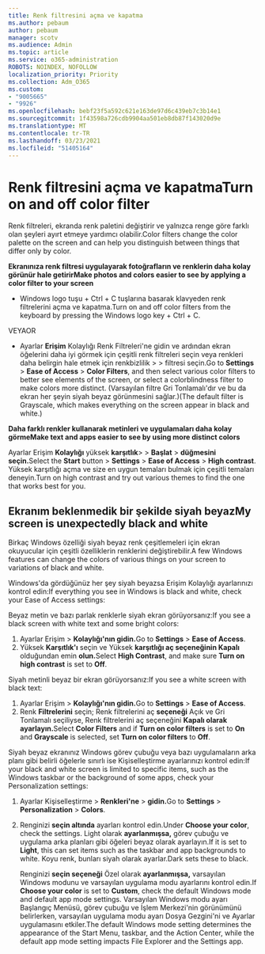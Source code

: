 ```yaml
---
title: Renk filtresini açma ve kapatma
ms.author: pebaum
author: pebaum
manager: scotv
ms.audience: Admin
ms.topic: article
ms.service: o365-administration
ROBOTS: NOINDEX, NOFOLLOW
localization_priority: Priority
ms.collection: Adm_O365
ms.custom:
- "9005665"
- "9926"
ms.openlocfilehash: bebf23f5a592c621e163de97d6c439eb7c3b14e1
ms.sourcegitcommit: 1f43598a726cdb9904aa501eb8db87f143020d9e
ms.translationtype: MT
ms.contentlocale: tr-TR
ms.lasthandoff: 03/23/2021
ms.locfileid: "51405164"
---
```

# <a name="turn-on-and-off-color-filter"></a><span data-ttu-id="39d1a-102">Renk filtresini açma ve kapatma</span><span class="sxs-lookup"><span data-stu-id="39d1a-102">Turn on and off color filter</span></span>

<span data-ttu-id="39d1a-103">Renk filtreleri, ekranda renk paletini değiştirir ve yalnızca renge göre farklı olan şeyleri ayırt etmeye yardımcı olabilir.</span><span class="sxs-lookup"><span data-stu-id="39d1a-103">Color filters change the color palette on the screen and can help you distinguish between things that differ only by color.</span></span>

<span data-ttu-id="39d1a-104">**Ekranınıza renk filtresi uygulayarak fotoğrafların ve renklerin daha kolay görünür hale getirir**</span><span class="sxs-lookup"><span data-stu-id="39d1a-104">**Make photos and colors easier to see by applying a color filter to your screen**</span></span>

- <span data-ttu-id="39d1a-105">Windows logo tuşu + Ctrl + C tuşlarına basarak klavyeden renk filtrelerini açma ve kapatma.</span><span class="sxs-lookup"><span data-stu-id="39d1a-105">Turn on and off color filters from the keyboard by pressing the Windows logo key + Ctrl + C.</span></span> 

<span data-ttu-id="39d1a-106">VEYA</span><span class="sxs-lookup"><span data-stu-id="39d1a-106">OR</span></span>

- <span data-ttu-id="39d1a-107">Ayarlar **Erişim** Kolaylığı Renk Filtreleri'ne gidin ve ardından ekran öğelerini daha iyi görmek için çeşitli renk filtreleri seçin veya renkleri daha belirgin hale etmek için renkbizlilik  >    >  filtresi seçin.</span><span class="sxs-lookup"><span data-stu-id="39d1a-107">Go to **Settings** > **Ease of Access** > **Color Filters**, and then select various color filters to better see elements of the screen, or select a colorblindness filter to make colors more distinct.</span></span>  <span data-ttu-id="39d1a-108">(Varsayılan filtre Gri Tonlamalı'dır ve bu da ekran her şeyin siyah beyaz görünmesini sağlar.)</span><span class="sxs-lookup"><span data-stu-id="39d1a-108">(The default filter is Grayscale, which makes everything on the screen appear in black and white.)</span></span>

<span data-ttu-id="39d1a-109">**Daha farklı renkler kullanarak metinleri ve uygulamaları daha kolay görme**</span><span class="sxs-lookup"><span data-stu-id="39d1a-109">**Make text and apps easier to see by using more distinct colors**</span></span>  

<span data-ttu-id="39d1a-110">Ayarlar Erişim **Kolaylığı** yüksek **karşıtlık**>  >  **Başlat**  >  **düğmesini seçin.**</span><span class="sxs-lookup"><span data-stu-id="39d1a-110">Select the **Start** button > **Settings** > **Ease of Access** > **High contrast**.</span></span> <span data-ttu-id="39d1a-111">Yüksek karşıtlığı açma ve size en uygun temaları bulmak için çeşitli temaları deneyin.</span><span class="sxs-lookup"><span data-stu-id="39d1a-111">Turn on high contrast and try out various themes to find the one that works best for you.</span></span>

## <a name="my-screen-is-unexpectedly-black-and-white"></a><span data-ttu-id="39d1a-112">Ekranım beklenmedik bir şekilde siyah beyaz</span><span class="sxs-lookup"><span data-stu-id="39d1a-112">My screen is unexpectedly black and white</span></span>

<span data-ttu-id="39d1a-113">Birkaç Windows özelliği siyah beyaz renk çeşitlemeleri için ekran okuyucular için çeşitli özelliklerin renklerini değiştirebilir.</span><span class="sxs-lookup"><span data-stu-id="39d1a-113">A few Windows features can change the colors of various things on your screen to variations of black and white.</span></span>

<span data-ttu-id="39d1a-114">Windows'da gördüğünüz her şey siyah beyazsa Erişim Kolaylığı ayarlarınızı kontrol edin:</span><span class="sxs-lookup"><span data-stu-id="39d1a-114">If everything you see in Windows is black and white, check your Ease of Access settings:</span></span>

<span data-ttu-id="39d1a-115">Beyaz metin ve bazı parlak renklerle siyah ekran görüyorsanız:</span><span class="sxs-lookup"><span data-stu-id="39d1a-115">If you see a black screen with white text and some bright colors:</span></span>  

1. <span data-ttu-id="39d1a-116">Ayarlar Erişim  >  **Kolaylığı'nın gidin.**</span><span class="sxs-lookup"><span data-stu-id="39d1a-116">Go to **Settings** > **Ease of Access**.</span></span>  
1. <span data-ttu-id="39d1a-117">Yüksek **Karşıtlık'ı** seçin ve Yüksek **karşıtlığı aç seçeneğinin Kapalı** olduğundan emin **olun.**</span><span class="sxs-lookup"><span data-stu-id="39d1a-117">Select **High Contrast**, and make sure **Turn on high contrast** is set to **Off**.</span></span>

<span data-ttu-id="39d1a-118">Siyah metinli beyaz bir ekran görüyorsanız:</span><span class="sxs-lookup"><span data-stu-id="39d1a-118">If you see a white screen with black text:</span></span>  

1. <span data-ttu-id="39d1a-119">Ayarlar Erişim  >  **Kolaylığı'nın gidin.**</span><span class="sxs-lookup"><span data-stu-id="39d1a-119">Go to **Settings** > **Ease of Access**.</span></span>  
1. <span data-ttu-id="39d1a-120">Renk **Filtrelerini** seçin; Renk filtrelerini  aç  **seçeneği** Açık ve Gri Tonlamalı seçiliyse, Renk filtrelerini aç seçeneğini **Kapalı olarak** **ayarlayın.**</span><span class="sxs-lookup"><span data-stu-id="39d1a-120">Select **Color Filters** and if **Turn on color filters** is set to **On** and **Grayscale** is selected, set **Turn on color filters** to **Off**.</span></span>

<span data-ttu-id="39d1a-121">Siyah beyaz ekranınız Windows görev çubuğu veya bazı uygulamaların arka planı gibi belirli öğelerle sınırlı ise Kişiselleştirme ayarlarınızı kontrol edin:</span><span class="sxs-lookup"><span data-stu-id="39d1a-121">If your black and white screen is limited to specific items, such as the Windows taskbar or the background of some apps, check your Personalization settings:</span></span>

1. <span data-ttu-id="39d1a-122">Ayarlar Kişiselleştirme  >  **Renkleri'ne**  >  **gidin.**</span><span class="sxs-lookup"><span data-stu-id="39d1a-122">Go to **Settings** > **Personalization** > **Colors**.</span></span>

1. <span data-ttu-id="39d1a-123">Renginizi **seçin altında** ayarları kontrol edin.</span><span class="sxs-lookup"><span data-stu-id="39d1a-123">Under **Choose your color**, check the settings.</span></span> <span data-ttu-id="39d1a-124">Light olarak **ayarlanmışsa,** görev çubuğu ve uygulama arka planları gibi öğeleri beyaz olarak ayarlayın.</span><span class="sxs-lookup"><span data-stu-id="39d1a-124">If it is set to **Light**, this can set items such as the taskbar and app backgrounds to white.</span></span> <span data-ttu-id="39d1a-125">Koyu renk, bunları siyah olarak ayarlar.</span><span class="sxs-lookup"><span data-stu-id="39d1a-125">Dark sets these to black.</span></span>  

    <span data-ttu-id="39d1a-126">Renginizi **seçin seçeneği** Özel olarak **ayarlanmışsa,** varsayılan Windows modunu ve varsayılan uygulama modu ayarlarını kontrol edin.</span><span class="sxs-lookup"><span data-stu-id="39d1a-126">If **Choose your color** is set to **Custom**, check the default Windows mode and default app mode settings.</span></span> <span data-ttu-id="39d1a-127">Varsayılan Windows modu ayarı Başlangıç Menüsü, görev çubuğu ve İşlem Merkezi'nin görünümünü belirlerken, varsayılan uygulama modu ayarı Dosya Gezgini'ni ve Ayarlar uygulamasını etkiler.</span><span class="sxs-lookup"><span data-stu-id="39d1a-127">The default Windows mode setting determines the appearance of the Start Menu, taskbar, and the Action Center, while the default app mode setting impacts File Explorer and the Settings app.</span></span>

